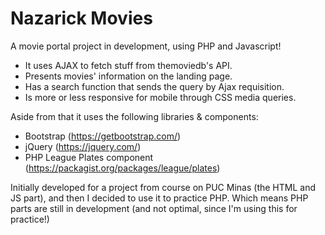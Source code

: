# Nazarick Movies
A movie portal project in development, using PHP and Javascript!

- It uses AJAX to fetch stuff from themoviedb's API.
- Presents movies' information on the landing page.
- Has a search function that sends the query by Ajax requisition.
- Is more or less responsive for mobile through CSS media queries.

Aside from that it uses the following libraries & components:
- Bootstrap (https://getbootstrap.com/)
- jQuery (https://jquery.com/)
- PHP League Plates component (https://packagist.org/packages/league/plates)
  
Initially developed for a project from course on PUC Minas (the HTML and JS part), and then I decided to use it to practice PHP.
Which means PHP parts are still in development (and not optimal, since I'm using this for practice!)
